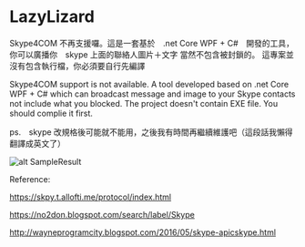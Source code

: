# LazyLizard

Skype4COM 不再支援囉。這是一套基於　.net Core WPF + C#　開發的工具，你可以廣播你　skype 上面的聯絡人圖片＋文字
當然不包含被封鎖的。
這專案並沒有包含執行檔，你必須要自行先編譯

Skype4COM support is not available.
A tool developed based on .net Core WPF + C#
which can broadcast message and image to your Skype contacts not include what you blocked.
The project doesn't contain EXE file. You should complie it first.

ps.　skype 改規格後可能就不能用，之後我有時間再繼續維護吧（這段話我懶得翻譯成英文了）

![alt SampleResult](https://github.com/donma/LazyLizard/blob/master/snap/snapskype.jpg?raw=true)

Reference:

https://skpy.t.allofti.me/protocol/index.html

https://no2don.blogspot.com/search/label/Skype

http://wayneprogramcity.blogspot.com/2016/05/skype-apicskype.html




